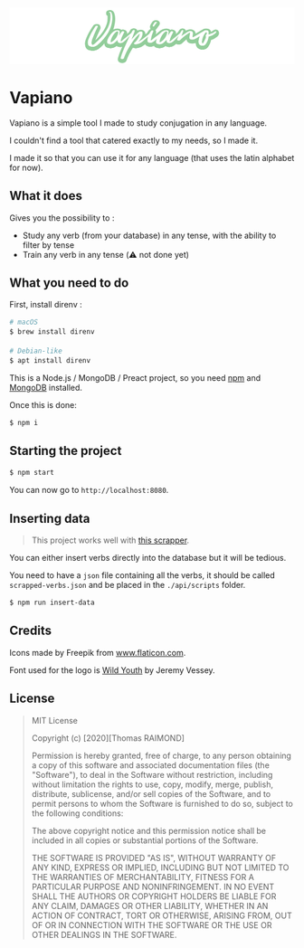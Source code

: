 ![Vapiano](https://github.com/ThamosIO/vapiano/blob/master/front/assets/vapiano.png?raw=true)

# Vapiano

Vapiano is a simple tool I made to study conjugation in any language.

I couldn't find a tool that catered exactly to my needs, so I made it.

I made it so that you can use it for any language (that uses the latin alphabet for now).

## What it does

Gives you the possibility to :

- Study any verb (from your database) in any tense, with the ability to filter by tense
- Train any verb in any tense (:warning: not done yet)

## What you need to do

First, install direnv :

```bash
# macOS
$ brew install direnv

# Debian-like
$ apt install direnv
```

This is a Node.js / MongoDB / Preact project, so you need [npm](https://docs.npmjs.com/downloading-and-installing-node-js-and-npm) and [MongoDB](https://docs.mongodb.com/guides/server/install/) installed.

Once this is done:

```bash
$ npm i
```

## Starting the project

```bash
$ npm start
```

You can now go to `http://localhost:8080`.

## Inserting data

> This project works well with [this scrapper](https://github.com/ThamosIO/language-verb-scrapper).

You can either insert verbs directly into the database but it will be tedious.

You need to have a `json` file containing all the verbs, it should be called `scrapped-verbs.json` and be placed in the `./api/scripts` folder.

```bash
$ npm run insert-data
```

## Credits

Icons made by Freepik from www.flaticon.com.

Font used for the logo is [Wild Youth](https://www.pixelsurplus.com/freebies/wild-youth) by Jeremy Vessey.

## License

> MIT License
>
> Copyright (c) [2020][Thomas RAIMOND]
>
> Permission is hereby granted, free of charge, to any person obtaining a copy
> of this software and associated documentation files (the "Software"), to deal
> in the Software without restriction, including without limitation the rights
> to use, copy, modify, merge, publish, distribute, sublicense, and/or sell
> copies of the Software, and to permit persons to whom the Software is
> furnished to do so, subject to the following conditions:
>
> The above copyright notice and this permission notice shall be included in all
> copies or substantial portions of the Software.
>
> THE SOFTWARE IS PROVIDED "AS IS", WITHOUT WARRANTY OF ANY KIND, EXPRESS OR
> IMPLIED, INCLUDING BUT NOT LIMITED TO THE WARRANTIES OF MERCHANTABILITY,
> FITNESS FOR A PARTICULAR PURPOSE AND NONINFRINGEMENT. IN NO EVENT SHALL THE
> AUTHORS OR COPYRIGHT HOLDERS BE LIABLE FOR ANY CLAIM, DAMAGES OR OTHER
> LIABILITY, WHETHER IN AN ACTION OF CONTRACT, TORT OR OTHERWISE, ARISING FROM,
> OUT OF OR IN CONNECTION WITH THE SOFTWARE OR THE USE OR OTHER DEALINGS IN THE
> SOFTWARE.
